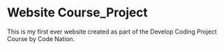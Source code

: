 # Website Course_Project

This is my first ever website created as part of the Develop Coding Project Course by Code Nation.

